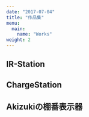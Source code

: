 ```yaml
---
date: "2017-07-04"
title: "作品集"
menu:
  main:
    name: "Works"
weight: 2
---
```


## IR-Station

## ChargeStation

## Akizukiの棚番表示器

